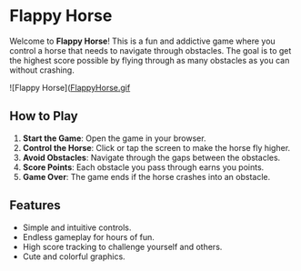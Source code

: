 # Flappy Horse

Welcome to **Flappy Horse**! This is a fun and addictive game where you control a horse that needs to navigate through obstacles. The goal is to get the highest score possible by flying through as many obstacles as you can without crashing.

![Flappy Horse]([FlappyHorse.gif](https://raw.githubusercontent.com/Gladtes/flappyhorse/main/FlappyHorse.gif)

## How to Play

1. **Start the Game**: Open the game in your browser.
2. **Control the Horse**: Click or tap the screen to make the horse fly higher.
3. **Avoid Obstacles**: Navigate through the gaps between the obstacles.
4. **Score Points**: Each obstacle you pass through earns you points.
5. **Game Over**: The game ends if the horse crashes into an obstacle.

## Features

- Simple and intuitive controls.
- Endless gameplay for hours of fun.
- High score tracking to challenge yourself and others.
- Cute and colorful graphics.

